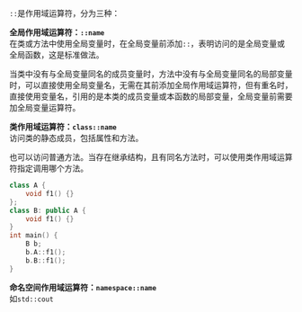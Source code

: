 
`::`是作用域运算符，分为三种：  

**全局作用域运算符：`::name`**  
在类或方法中使用全局变量时，在全局变量前添加`::`，表明访问的是全局变量或全局函数，这是标准做法。   

当类中没有与全局变量同名的成员变量时，方法中没有与全局变量同名的局部变量时，可以直接使用全局变量名，无需在其前添加全局作用域运算符，但有重名时，直接使用变量名，引用的是本类的成员变量或本函数的局部变量，全局变量前需要加全局变量运算符。  

**类作用域运算符：`class::name`**  
访问类的静态成员，包括属性和方法。  

也可以访问普通方法。当存在继承结构，且有同名方法时，可以使用类作用域运算符指定调用哪个方法。  
```cpp
class A {
    void f1() {}
};
class B: public A {
    void f1() {}
}
int main() {
    B b;
    b.A::f1();
    b.B::f1();
}
```

**命名空间作用域运算符：`namespace::name`**  
如`std::cout`
